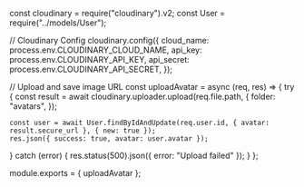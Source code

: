 const cloudinary = require("cloudinary").v2;
const User = require("../models/User");

// Cloudinary Config
cloudinary.config({
  cloud_name: process.env.CLOUDINARY_CLOUD_NAME,
  api_key: process.env.CLOUDINARY_API_KEY,
  api_secret: process.env.CLOUDINARY_API_SECRET,
});

// Upload and save image URL
const uploadAvatar = async (req, res) => {
  try {
    const result = await cloudinary.uploader.upload(req.file.path, {
      folder: "avatars",
    });

    const user = await User.findByIdAndUpdate(req.user.id, { avatar: result.secure_url }, { new: true });
    res.json({ success: true, avatar: user.avatar });
  } catch (error) {
    res.status(500).json({ error: "Upload failed" });
  }
};

module.exports = { uploadAvatar };
